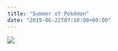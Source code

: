 ```yaml
---
title: "Summer of Pokémon"
date: "2019-06-22T07:10:00+00:00"
---
```


![](/images/poke-fete-website-large.png)




